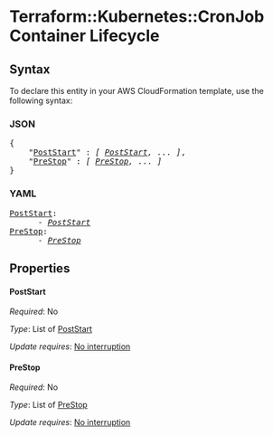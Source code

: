 # Terraform::Kubernetes::CronJob Container Lifecycle

## Syntax

To declare this entity in your AWS CloudFormation template, use the following syntax:

### JSON

<pre>
{
    "<a href="#poststart" title="PostStart">PostStart</a>" : <i>[ <a href="container-lifecycle-poststart.md">PostStart</a>, ... ]</i>,
    "<a href="#prestop" title="PreStop">PreStop</a>" : <i>[ <a href="container-lifecycle-prestop.md">PreStop</a>, ... ]</i>
}
</pre>

### YAML

<pre>
<a href="#poststart" title="PostStart">PostStart</a>: <i>
      - <a href="container-lifecycle-poststart.md">PostStart</a></i>
<a href="#prestop" title="PreStop">PreStop</a>: <i>
      - <a href="container-lifecycle-prestop.md">PreStop</a></i>
</pre>

## Properties

#### PostStart

_Required_: No

_Type_: List of <a href="container-lifecycle-poststart.md">PostStart</a>

_Update requires_: [No interruption](https://docs.aws.amazon.com/AWSCloudFormation/latest/UserGuide/using-cfn-updating-stacks-update-behaviors.html#update-no-interrupt)

#### PreStop

_Required_: No

_Type_: List of <a href="container-lifecycle-prestop.md">PreStop</a>

_Update requires_: [No interruption](https://docs.aws.amazon.com/AWSCloudFormation/latest/UserGuide/using-cfn-updating-stacks-update-behaviors.html#update-no-interrupt)

